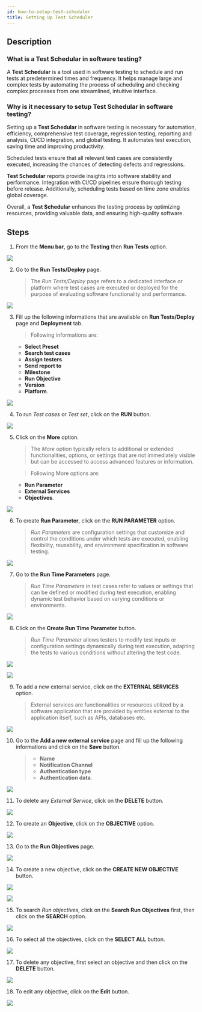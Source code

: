 ```yaml
---
id: how-to-setup-test-scheduler
title: Setting Up Test Scheduler
---
```


## Description

### What is a Test Schedular in software testing?  

A **Test Schedular** is a tool used in software testing to schedule and run tests at predetermined times and frequency. It helps manage large and complex tests by automating the process of scheduling and checking complex processes from one streamlined, intuitive interface.

### Why is it necessary to setup Test Schedular in software testing?

Setting up a **Test Schedular** in software testing is necessary for automation, efficiency, comprehensive test coverage, regression testing, reporting and analysis, CI/CD integration, and global testing. It automates test execution, saving time and improving productivity.  

Scheduled tests ensure that all relevant test cases are consistently executed, increasing the chances of detecting defects and regressions.  

**Test Schedular** reports provide insights into software stability and performance. Integration with CI/CD pipelines ensure thorough testing before release. Additionally, scheduling tests based on time zone enables global coverage.  

Overall, a **Test Schedular** enhances the testing process by optimizing resources, providing valuable data, and ensuring high-quality software.


## Steps

1. From the **Menu bar**, go to the **Testing** then **Run Tests** option.

![](/img/how-tos/how-to-setup-test-scheduler/run-tests.png)

2. Go to the **Run Tests/Deploy** page.
   > The *Run Tests/Deploy* page refers to a dedicated interface or platform where test cases are executed or deployed for the purpose of evaluating software functionality and performance.

![](/img/how-tos/how-to-setup-test-scheduler/run-deploy.png)

3. Fill up the following informations that are available on **Run Tests/Deploy** page and **Deployment** tab.

   > Following informations are:
     * **Select Preset**
     * **Search test cases**
     * **Assign testers**
     * **Send report to**
     * **Milestone**
     * **Run Objective**
     * **Version**
     * **Platform**.

![](/img/how-tos/how-to-setup-test-scheduler/test-deploy.png)    

4. To run *Test cases* or *Test set*, click on the **RUN** button.

![](/img/how-tos/how-to-setup-test-scheduler/run-set.png)

5. Click on the **More** option.
   > The *More* option typically refers to additional or extended functionalities, options, or settings that are not immediately visible but can be accessed to access advanced features or information.

   > Following More options are:
     * **Run Parameter**
     * **External Services**
     * **Objectives**.

![](/img/how-tos/how-to-setup-test-scheduler/run-more.png)

6. To create **Run Parameter**, click on the **RUN PARAMETER** option.
   > *Run Parameters* are configuration settings that customize and control the conditions under which tests are executed, enabling flexibility, reusability, and environment specification in software testing.

![](/img/how-tos/how-to-setup-test-scheduler/run-parameter.png)

7. Go to the **Run Time Parameters** page.
   > *Run Time Parameters* in test cases refer to values or settings that can be defined or modified during test execution, enabling dynamic test behavior based on varying conditions or environments.

![](/img/how-tos/how-to-setup-test-scheduler/runtime-parameter.png)

8. Click on the **Create Run Time Parameter** button.
   > *Run Time Parameter* allows testers to modify test inputs or configuration settings dynamically during test execution, adapting the tests to various conditions without altering the test code.

![](/img/how-tos/how-to-setup-test-scheduler/parameter-run.png)

![](/img/how-tos/how-to-setup-test-scheduler/parameter-name.png)

9. To add a new external service, click on the **EXTERNAL SERVICES** option.
   > External services are functionalities or resources utilized by a software application that are provided by entities external to the application itself, such as APIs, databases etc.

![](/img/how-tos/how-to-setup-test-scheduler/external-service.png)

10. Go to the **Add a new external service** page and fill up the following informations and click on the **Save** button.
    > * **Name**
    > * **Notification Channel**
    > * **Authentication type**
    > * **Authentication data**.

![](/img/how-tos/how-to-setup-test-scheduler/new-external.png)

11. To delete any *External Service*, click on the **DELETE** button.

![](/img/how-tos/how-to-setup-test-scheduler/delete-external.png)

12. To create an **Objective**, click on the **OBJECTIVE** option.

![](/img/how-tos/how-to-setup-test-scheduler/objective-option.png)

13. Go to the **Run Objectives** page.

![](/img/how-tos/how-to-setup-test-scheduler/run-objectives.png)

14. To create a new objective, click on the **CREATE NEW OBJECTIVE** button.

![](/img/how-tos/how-to-setup-test-scheduler/new-objective.png)

![](/img/how-tos/how-to-setup-test-scheduler/objective-name.png)

15. To search *Run objectives*, click on the **Search Run Objectives** first, then click on the **SEARCH** option.

![](/img/how-tos/how-to-setup-test-scheduler/search-objective.png)

16. To select all the objectives, click on the **SELECT ALL** button.

![](/img/how-tos/how-to-setup-test-scheduler/select-all.png)

17. To delete any objective, first select an objective and then click on the **DELETE** button.

![](/img/how-tos/how-to-setup-test-scheduler/delete-objective.png)

18. To edit any objective, click on the **Edit** button.

![](/img/how-tos/how-to-setup-test-scheduler/edit-objective.png)
